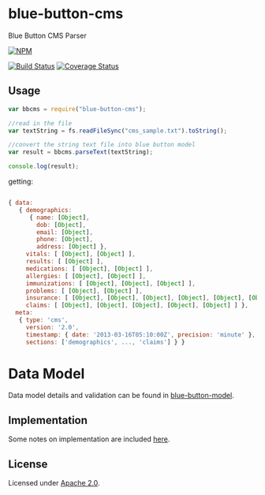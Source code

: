 blue-button-cms
=================

Blue Button CMS Parser

[![NPM](https://nodei.co/npm/blue-button-cms.png)](https://nodei.co/npm/blue-button-cms/)

[![Build Status](https://travis-ci.org/amida-tech/blue-button-cms.svg)](https://travis-ci.org/amida-tech/blue-button-cms)
[![Coverage Status](https://coveralls.io/repos/amida-tech/blue-button-cms/badge.png)](https://coveralls.io/r/amida-tech/blue-button-cms)

## Usage

``` javascript
var bbcms = require("blue-button-cms");

//read in the file
var textString = fs.readFileSync("cms_sample.txt").toString(); 

//convert the string text file into blue button model
var result = bbcms.parseText(textString); 

console.log(result);
```
getting:

``` javascript

{ data: 
   { demographics: 
      { name: [Object],
        dob: [Object],
        email: [Object],
        phone: [Object],
        address: [Object] },
     vitals: [ [Object], [Object] ],
     results: [ [Object] ],
     medications: [ [Object], [Object] ],
     allergies: [ [Object], [Object] ],
     immunizations: [ [Object], [Object], [Object] ],
     problems: [ [Object], [Object] ],
     insurance: [ [Object], [Object], [Object], [Object], [Object], [Object] ],
     claims: [ [Object], [Object], [Object], [Object], [Object] ] },
  meta: 
   { type: 'cms',
     version: '2.0',
     timestamp: { date: '2013-03-16T05:10:00Z', precision: 'minute' },
     sections: ['demographics', ..., 'claims'] } }

``` 

# Data Model

Data model details and validation can be found in [blue-button-model](https://github.com/amida-tech/blue-button-model).

## Implementation

Some notes on implementation are included [here](./docs/cms.md).

## License

Licensed under [Apache 2.0](./LICENSE).
